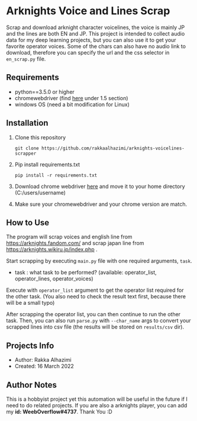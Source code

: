 # Arknights Voice and Lines Scrap
Scrap and download arknight character voicelines, the voice is mainly JP and the lines are both EN and JP. This project is intended to collect audio data for my deep learning projects, but you can also use it to get your favorite operator voices. Some of the chars can also have no audio link to download, therefore you can specify the url and the css selector in `en_scrap.py` file.

## Requirements
- python==3.5.0 or higher
- chromewebdriver (find [here](https://selenium-python.readthedocs.io/installation.html#introduction) under 1.5 section)
- windows OS (need a bit modification for Linux)

## Installation
1. Clone this repository
   ```
   git clone https://github.com/rakkaalhazimi/arknights-voicelines-scrapper
   ```
2. Pip install requirements.txt
   ```
   pip install -r requirements.txt
   ```
3. Download chrome webdriver [here](https://sites.google.com/chromium.org/driver/) and move it to your home directory (C:/users/username)

4. Make sure your chromewebdriver and your chrome version are match.


## How to Use
The program will scrap voices and english line from https://arknights.fandom.com/ and scrap japan line from https://arknights.wikiru.jp/index.php .

Start scrapping by executing `main.py` file with one required arguments, `task`.

- task : what task to be performed? (available: operator_list, operator_lines, operator_voices)

Execute with `operator_list` argument to get the operator list required for the other task.
(You also need to check the result text first, because there will be a small typo)

After scrapping the operator list, you can then continue to run the other task. Then, you can also run
`parse.py` with `--char_name` args to convert your scrapped lines into csv file (the results will be stored on `results/csv` dir).

## Projects Info
- Author: Rakka Alhazimi
- Created: 16 March 2022

## Author Notes
This is a hobbyist project yet this automation will be useful in the future if I need to do related projects. If you are also a arknights player, you can add my **id: WeebOverflow#4737**. Thank You :D
